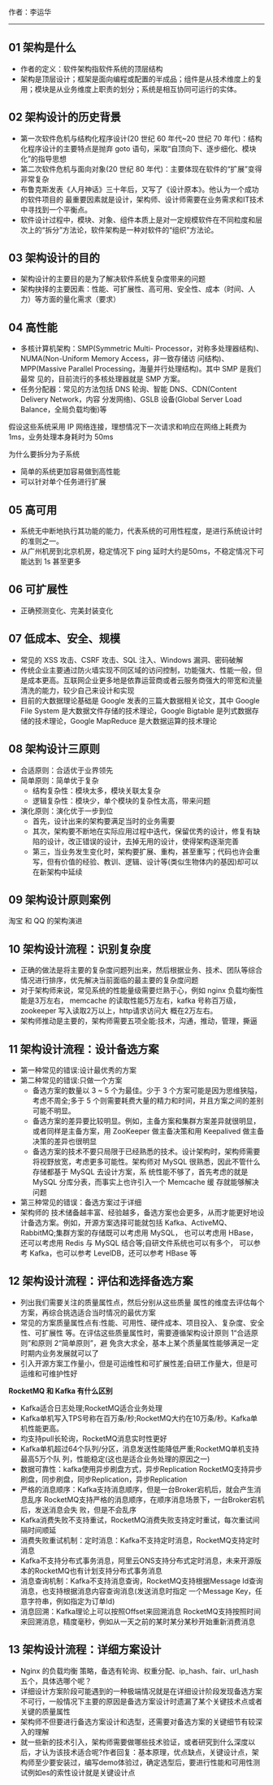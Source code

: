 作者：李运华

------
## 01 架构是什么
- 作者的定义：软件架构指软件系统的顶层结构
- 架构是顶层设计；框架是面向编程或配置的半成品；组件是从技术维度上的复用；模块是从业务维度上职责的划分；系统是相互协同可运行的实体。

## 02 架构设计的历史背景
- 第一次软件危机与结构化程序设计(20 世纪 60 年代~20 世纪 70 年代)：结构化程序设计的主要特点是抛弃 goto 语句，采取“自顶向下、逐步细化、模块化”的指导思想
- 第二次软件危机与面向对象(20 世纪 80 年代)：主要体现在软件的“扩展”变得非常复杂
- 布鲁克斯发表《人月神话》三十年后，又写了《设计原本》。他认为一个成功的软件项目的 最重要因素就是设计，架构师、设计师需要在业务需求和IT技术中寻找到一个平衡点。 
- 软件设计过程中，模块、对象、组件本质上是对一定规模软件在不同粒度和层次上的“拆分”方法论，软件架构是一种对软件的“组织”方法论。

## 03 架构设计的目的
- 架构设计的主要目的是为了解决软件系统复杂度带来的问题
- 架构抉择的主要因素：性能、可扩展性、高可用、安全性、成本（时间、人力）等方面的量化需求（要求）

## 04 高性能
- 多核计算机架构：SMP(Symmetric Multi- Processor，对称多处理器结构)、NUMA(Non-Uniform Memory Access，非一致存储访 问结构)、MPP(Massive Parallel Processing，海量并行处理结构)。其中 SMP 是我们最常 见的，目前流行的多核处理器就是 SMP 方案。
- 任务分配器：常见的方法包括 DNS 轮询、智能 DNS、CDN(Content Delivery Network，内容 分发网络)、GSLB 设备(Global Server Load Balance，全局负载均衡)等

假设这些系统采用 IP 网络连接，理想情况下一次请求和响应在网络上耗费为 1ms，业务处理本身耗时为 50ms

为什么要拆分为子系统
- 简单的系统更加容易做到高性能
- 可以针对单个任务进行扩展

## 05 高可用
- 系统无中断地执行其功能的能力，代表系统的可用性程度，是进行系统设计时的准则之一。
- 从广州机房到北京机房，稳定情况下 ping 延时大约是50ms，不稳定情况下可能达到 1s 甚至更多

## 06 可扩展性
- 正确预测变化、完美封装变化

## 07 低成本、安全、规模
- 常见的 XSS 攻击、CSRF 攻击、SQL 注入、Windows 漏洞、密码破解
- 传统企业主要通过防火墙实现不同区域的访问控制，功能强大、性能一般，但是成本更高。互联网企业更多地是依靠运营商或者云服务商强大的带宽和流量清洗的能力，较少自己来设计和实现
- 目前的大数据理论基础是 Google 发表的三篇大数据相关论文，其中 Google File System 是大数据文件存储的技术理论，Google Bigtable 是列式数据存储的技术理论，Google MapReduce 是大数据运算的技术理论

## 08 架构设计三原则
- 合适原则：合适优于业界领先
- 简单原则：简单优于复杂
  - 结构复杂性：模块太多，模块关联太复杂
  - 逻辑复杂性：模块少，单个模块的复杂性太高，带来问题
- 演化原则：演化优于一步到位
  - 首先，设计出来的架构要满足当时的业务需要
  - 其次，架构要不断地在实际应用过程中迭代，保留优秀的设计，修复有缺陷的设计，改正错误的设计，去掉无用的设计，使得架构逐渐完善
  - 第三，当业务发生变化时，架构要扩展、重构，甚至重写；代码也许会重写，但有价值的经验、教训、逻辑、设计等(类似生物体内的基因)却可以在新架构中延续

## 09 架构设计原则案例
淘宝 和 QQ 的架构演进

## 10 架构设计流程：识别复杂度
- 正确的做法是将主要的复杂度问题列出来，然后根据业务、技术、团队等综合情况进行排序，优先解决当前面临的最主要的复杂度问题
- 对于架构师来说，常见系统的性能量级需要烂熟于心，例如 nginx 负载均衡性能是3万左右， memcache 的读取性能5万左右，kafka 号称百万级，zookeeper 写入读取2万以上，http请求访问大 概在2万左右。
- 架构师推动是主要的，架构师需要五项全能:技术，沟通，推动，管理，撕逼

## 11 架构设计流程：设计备选方案
- 第一种常见的错误:设计最优秀的方案
- 第二种常见的错误:只做一个方案
  - 备选方案的数量以 3 ~ 5 个为最佳。少于 3 个方案可能是因为思维狭隘，考虑不周全;多于 5 个则需要耗费大量的精力和时间，并且方案之间的差别可能不明显。
  - 备选方案的差异要比较明显。例如，主备方案和集群方案差异就很明显，或者同样是主备方案，用 ZooKeeper 做主备决策和用 Keepalived 做主备决策的差异也很明显
  - 备选方案的技术不要只局限于已经熟悉的技术。设计架构时，架构师需要将视野放宽，考虑更多可能性。架构师对 MySQL 很熟悉，因此不管什么存储都基于 MySQL 去设计方案，系 统性能不够了，首先考虑的就是 MySQL 分库分表，而事实上也许引入一个 Memcache 缓 存就能够解决问题
- 第三种常见的错误：备选方案过于详细
- 架构师的 技术储备越丰富、经验越多，备选方案也会更多，从而才能更好地设计备选方案。例如，开源方案选择可能就包括 Kafka、ActiveMQ、RabbitMQ;集群方案的存储既可以考虑用 MySQL， 也可以考虑用 HBase，还可以考虑用 Redis 与 MySQL 结合等;自研文件系统也可以有多个， 可以参考 Kafka，也可以参考 LevelDB，还可以参考 HBase 等

## 12 架构设计流程：评估和选择备选方案
- 列出我们需要关注的质量属性点，然后分别从这些质量 属性的维度去评估每个方案，再综合挑选适合当时情况的最优方案
- 常见的方案质量属性点有:性能、可用性、硬件成本、项目投入、复杂度、安全性、可扩展性 等。在评估这些质量属性时，需要遵循架构设计原则 1“合适原则”和原则 2“简单原则”，避 免贪大求全，基本上某个质量属性能够满足一定时期内业务发展就可以了
- 引入开源方案工作量小，但是可运维性和可扩展性差;自研工作量大，但是可运维和可维护性好

**RocketMQ 和 Kafka 有什么区别**
- Kafka适合日志处理;RocketMQ适合业务处理
- Kafka单机写入TPS号称在百万条/秒;RocketMQ大约在10万条/秒。Kafka单机性能更高。
- 均支持pull长轮询，RocketMQ消息实时性更好
- Kafka单机超过64个队列/分区，消息发送性能降低严重;RocketMQ单机支持最高5万个队 列，性能稳定(这也是适合业务处理的原因之一)
- 数据可靠性：kafka使用异步刷盘方式，异步Replication RocketMQ支持异步刷盘，同步刷盘，同步Replication，异步Replication
- 严格的消息顺序：Kafka支持消息顺序，但是一台Broker宕机后，就会产生消息乱序 RocketMQ支持严格的消息顺序，在顺序消息场景下，一台Broker宕机后，发送消息会失 败，但是不会乱序
- Kafka消费失败不支持重试，RocketMQ消费失败支持定时重试，每次重试间隔时间顺延
- 消费失败重试机制：定时消息：Kafka不支持定时消息，RocketMQ支持定时消息
- Kafka不支持分布式事务消息，阿里云ONS支持分布式定时消息，未来开源版本的RocketMQ也有计划支持分布式事务消息
- 消息查询机制：Kafka不支持消息查询，RocketMQ支持根据Message Id查询消息，也支持根据消息内容查询消息(发送消息时指定 一个Message Key，任意字符串，例如指定为订单Id)
- 消息回溯：Kafka理论上可以按照Offset来回溯消息 RocketMQ支持按照时间来回溯消息，精度毫秒，例如从一天之前的某时某分某秒开始重新消费消息

## 13 架构设计流程：详细方案设计
- Nginx 的负载均衡 策略，备选有轮询、权重分配、ip_hash、fair、url_hash 五个，具体选哪个呢？
- 详细设计方案阶段可能遇到的一种极端情况就是在详细设计阶段发现备选方案不可行，一般情况下主要的原因是备选方案设计时遗漏了某个关键技术点或者关键的质量属性
- 架构师不但要进行备选方案设计和选型，还需要对备选方案的关键细节有较深入的理解
- 就一些新的技术引入，架构师需要做哪些技术验证，或者研究到什么深度以后，才认为该技术适合呢?作者回复：基本原理，优点缺点，关键设计点，架构师至少要安装过，编写demo体验过，确定选型后，要进行性能和可用性测试例如es的索性设计就是关键设计点
